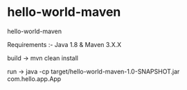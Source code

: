 # hello-world-maven
hello-world-maven

Requirements :- Java 1.8 & Maven 3.X.X

build -> mvn clean install

run -> java -cp target/hello-world-maven-1.0-SNAPSHOT.jar com.hello.app.App 
